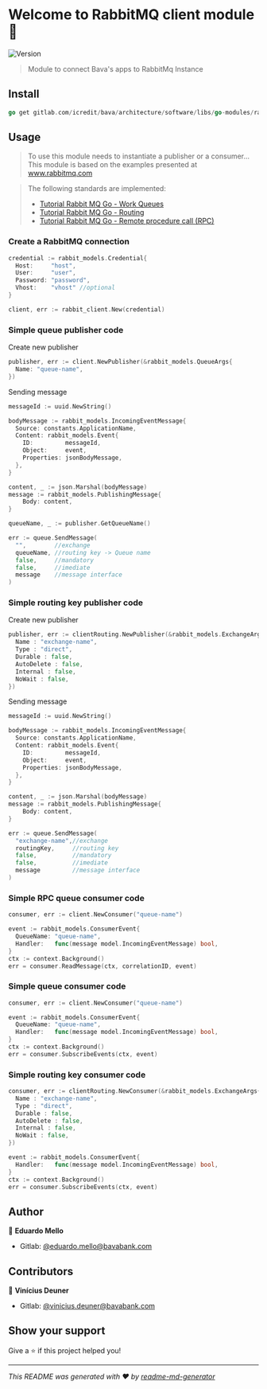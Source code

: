 
# Welcome to RabbitMQ client module 👋

![Version](https://img.shields.io/badge/version-0.0.6-blue.svg?cacheSeconds=2592000)

> Module to connect Bava's apps to RabbitMq Instance

## Install

```go
go get gitlab.com/icredit/bava/architecture/software/libs/go-modules/rabbitmq-client.git
```

## Usage

> To use this module needs to instantiate a publisher or a consumer...
> This module is based on the examples presented at www.rabbitmq.com

> The following standards are implemented:
> - [Tutorial Rabbit MQ Go - Work Queues](https://www.rabbitmq.com/tutorials/tutorial-two-go.html)
> - [Tutorial Rabbit MQ Go - Routing](https://www.rabbitmq.com/tutorials/tutorial-four-go.html)
> - [Tutorial Rabbit MQ Go - Remote procedure call (RPC)](https://www.rabbitmq.com/tutorials/tutorial-six-go.html)

### Create a RabbitMQ connection

```go
credential := rabbit_models.Credential{
  Host:     "host",
  User:     "user",
  Password: "password",
  Vhost:    "vhost" //optional
}

client, err := rabbit_client.New(credential)
```

### Simple queue publisher code

Create new publisher 
```go
publisher, err := client.NewPublisher(&rabbit_models.QueueArgs{
  Name: "queue-name",
})
```

Sending message
```go
messageId := uuid.NewString()

bodyMessage := rabbit_models.IncomingEventMessage{
  Source: constants.ApplicationName,
  Content: rabbit_models.Event{
    ID:         messageId,
    Object:     event,
    Properties: jsonBodyMessage,
  },
}

content, _ := json.Marshal(bodyMessage)
message := rabbit_models.PublishingMessage{
	Body: content,
}

queueName, _ := publisher.GetQueueName()

err := queue.SendMessage(
  "",        //exchange
  queueName, //routing key -> Queue name
  false,     //mandatory
  false,     //imediate
  message    //message interface
)
```

### Simple routing key publisher code

Create new publisher 
```go
publisher, err := clientRouting.NewPublisher(&rabbit_models.ExchangeArgs{
  Name : "exchange-name",
  Type : "direct",
  Durable : false,
  AutoDelete : false,
  Internal : false,
  NoWait : false,
})
```

Sending message
```go
messageId := uuid.NewString()

bodyMessage := rabbit_models.IncomingEventMessage{
  Source: constants.ApplicationName,
  Content: rabbit_models.Event{
    ID:         messageId,
    Object:     event,
    Properties: jsonBodyMessage,
  },
}

content, _ := json.Marshal(bodyMessage)
message := rabbit_models.PublishingMessage{
	Body: content,
}

err := queue.SendMessage(
  "exchange-name",//exchange
  routingKey,     //routing key
  false,          //mandatory
  false,          //imediate
  message         //message interface
)
```

### Simple RPC queue consumer code

```go
consumer, err := client.NewConsumer("queue-name")

event := rabbit_models.ConsumerEvent{
  QueueName: "queue-name",
  Handler:   func(message model.IncomingEventMessage) bool,
}
ctx := context.Background()
err = consumer.ReadMessage(ctx, correlationID, event)
```

### Simple queue consumer code

```go
consumer, err := client.NewConsumer("queue-name")

event := rabbit_models.ConsumerEvent{
  QueueName: "queue-name",
  Handler:   func(message model.IncomingEventMessage) bool,
}
ctx := context.Background()
err = consumer.SubscribeEvents(ctx, event)
```


### Simple routing key consumer code

```go
consumer, err := clientRouting.NewConsumer(&rabbit_models.ExchangeArgs{
  Name : "exchange-name",
  Type : "direct",
  Durable : false,
  AutoDelete : false,
  Internal : false,
  NoWait : false,
})

event := rabbit_models.ConsumerEvent{
  Handler:   func(message model.IncomingEventMessage) bool,
}
ctx := context.Background()
err = consumer.SubscribeEvents(ctx, event)
```

## Author

👤 **Eduardo Mello**

- Gitlab: [@eduardo.mello@bavabank.com](https://gitlab.com/eduardo.mello)

## Contributors

👤 **Vinícius Deuner**

- Gitlab: [@vinicius.deuner@bavabank.com](https://gitlab.com/vinicius.deuner)

## Show your support

Give a ⭐️ if this project helped you!

---

_This README was generated with ❤️ by [readme-md-generator](https://github.com/kefranabg/readme-md-generator)_
